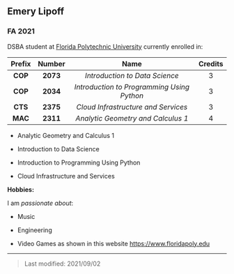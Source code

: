 ## Emery Lipoff

### FA 2021 

DSBA student at [Florida Polytechnic University](https://www.floridapoly.edu) currently enrolled in: 

|   Prefix   |  Number  |                  Name                      |  Credits  |
|:----------:|:--------:|:------------------------------------------:|:---------:|
|   **COP**  | **2073** | *Introduction to Data Science*             |     3     |
|   **COP**  | **2034** | *Introduction to Programming Using Python* |     3     |
|   **CTS**  | **2375** | *Cloud Infrastructure and Services*        |     3     |
|   **MAC**  | **2311** | *Analytic Geometry and Calculus 1*         |     4     |

- Analytic Geometry and Calculus 1

- Introduction to Data Science

- Introduction to Programming Using Python

- Cloud Infrastructure and Services

**Hobbies:**

I am _passionate about_: 

- Music

- Engineering

- Video Games as shown in this website <https://www.floridapoly.edu>

***

> Last modified: 2021/09/02
